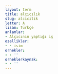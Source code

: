 ```yaml
---
layout: term
title: alçıcılık
slug: alcicilik
letter: A
lisan: Türkçe
anlamlar:
- Alçıcının yaptığı iş
ozellikler:
- - isim
ornekler:
- - ''
orneklerkaynak:
- - ''
---
```

